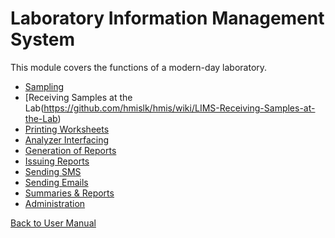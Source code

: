 # Laboratory Information Management System

This module covers the functions of a modern-day laboratory.

* [Sampling](https://github.com/hmislk/hmis/wiki/LIMS-Sampling)
* [Receiving Samples at the Lab(https://github.com/hmislk/hmis/wiki/LIMS-Receiving-Samples-at-the-Lab)
* [Printing Worksheets](https://github.com/hmislk/hmis/wiki/LIMS-Printing-Worksheets)
* [Analyzer Interfacing](https://github.com/hmislk/hmis/wiki/LIMS-Analyzer-Interfacing)
* [Generation of Reports](https://github.com/hmislk/hmis/wiki/LIMS-Generation-of-Reports)
* [Issuing Reports](https://github.com/hmislk/hmis/wiki/LIMS-Issuing-Reports)
* [Sending SMS](https://github.com/hmislk/hmis/wiki/LIMS-Sending-SMS)
* [Sending Emails](https://github.com/hmislk/hmis/wiki/LIMS-Sending-Emails)
* [Summaries & Reports](https://github.com/hmislk/hmis/wiki/LIMS-Summaries-&-Reports)
* [Administration](https://github.com/hmislk/hmis/wiki/LIMS-Administration)


[Back to User Manual](https://github.com/hmislk/hmis/wiki/User-Manual)